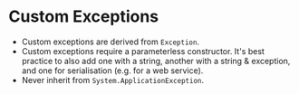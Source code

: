 # Custom Exceptions

* Custom exceptions are derived from `Exception`.
* Custom exceptions require a parameterless constructor. It's best practice to also add one with a string, another with a string & exception, and one for serialisation (e.g. for a web service).
* Never inherit from `System.ApplicationException`.
<!--stackedit_data:
eyJoaXN0b3J5IjpbLTcyNjAxODU2N119
-->